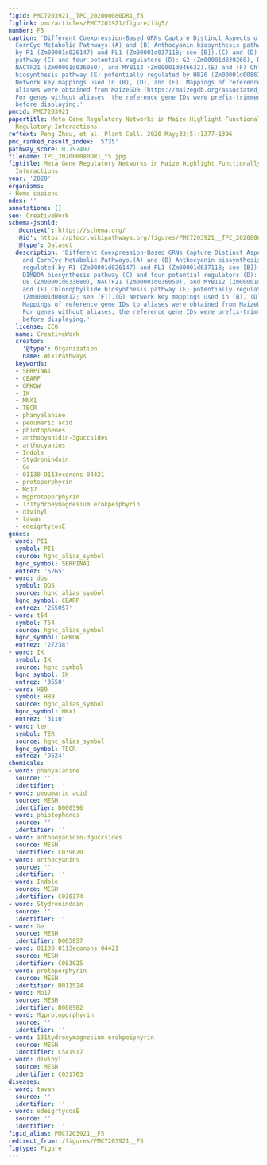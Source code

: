 ```yaml
---
figid: PMC7203921__TPC_202000080DR1_f5
figlink: pmc/articles/PMC7203921/figure/fig5/
number: F5
caption: 'Different Coexpression-Based GRNs Capture Distinct Aspects of Classic and
  CornCyc Metabolic Pathways.(A) and (B) Anthocyanin biosynthesis pathway (A) regulated
  by R1 (Zm00001d026147) and PL1 (Zm00001d037118; see [B]).(C) and (D) DIMBOA biosynthesis
  pathway (C) and four potential regulators (D): G2 (Zm00001d039260), D8 (Zm00001d033680),
  NACTF21 (Zm00001d036050), and MYB112 (Zm00001d046632).(E) and (F) Chlorophyllide
  biosynthesis pathway (E) potentially regulated by HB26 (Zm00001d008612; see [F]).(G)
  Network key mappings used in (B), (D), and (F). Mappings of reference gene IDs to
  aliases were obtained from MaizeGDB (https://maizegdb.org/associated_genes?type=allandstyle=table).
  For genes without aliases, the reference gene IDs were prefix-trimmed (Zm00001d)
  before displaying.'
pmcid: PMC7203921
papertitle: Meta Gene Regulatory Networks in Maize Highlight Functionally Relevant
  Regulatory Interactions.
reftext: Peng Zhou, et al. Plant Cell. 2020 May;32(5):1377-1396.
pmc_ranked_result_index: '5735'
pathway_score: 0.797497
filename: TPC_202000080DR1_f5.jpg
figtitle: Meta Gene Regulatory Networks in Maize Highlight Functionally Relevant Regulatory
  Interactions
year: '2020'
organisms:
- Homo sapiens
ndex: ''
annotations: []
seo: CreativeWork
schema-jsonld:
  '@context': https://schema.org/
  '@id': https://pfocr.wikipathways.org/figures/PMC7203921__TPC_202000080DR1_f5.html
  '@type': Dataset
  description: 'Different Coexpression-Based GRNs Capture Distinct Aspects of Classic
    and CornCyc Metabolic Pathways.(A) and (B) Anthocyanin biosynthesis pathway (A)
    regulated by R1 (Zm00001d026147) and PL1 (Zm00001d037118; see [B]).(C) and (D)
    DIMBOA biosynthesis pathway (C) and four potential regulators (D): G2 (Zm00001d039260),
    D8 (Zm00001d033680), NACTF21 (Zm00001d036050), and MYB112 (Zm00001d046632).(E)
    and (F) Chlorophyllide biosynthesis pathway (E) potentially regulated by HB26
    (Zm00001d008612; see [F]).(G) Network key mappings used in (B), (D), and (F).
    Mappings of reference gene IDs to aliases were obtained from MaizeGDB (https://maizegdb.org/associated_genes?type=allandstyle=table).
    For genes without aliases, the reference gene IDs were prefix-trimmed (Zm00001d)
    before displaying.'
  license: CC0
  name: CreativeWork
  creator:
    '@type': Organization
    name: WikiPathways
  keywords:
  - SERPINA1
  - CBARP
  - GPKOW
  - IK
  - MNX1
  - TECR
  - phanyalanine
  - peoumaric acid
  - phiotophenes
  - anthooyanidin-3guccsides
  - arthocyanins
  - Indole
  - Stydronindoin
  - Ge
  - 01130 O113econons 04421
  - protoporphyrin
  - Mo17
  - Mgprotoporphyrin
  - 131tydroeymagnesium erokpeiphyrin
  - divinyl
  - tavan
  - edeigrtycosE
genes:
- word: PI1
  symbol: PI1
  source: hgnc_alias_symbol
  hgnc_symbol: SERPINA1
  entrez: '5265'
- word: dos
  symbol: DOS
  source: hgnc_alias_symbol
  hgnc_symbol: CBARP
  entrez: '255057'
- word: t54
  symbol: T54
  source: hgnc_alias_symbol
  hgnc_symbol: GPKOW
  entrez: '27238'
- word: IK
  symbol: IK
  source: hgnc_symbol
  hgnc_symbol: IK
  entrez: '3550'
- word: HB9
  symbol: HB9
  source: hgnc_alias_symbol
  hgnc_symbol: MNX1
  entrez: '3110'
- word: ter
  symbol: TER
  source: hgnc_alias_symbol
  hgnc_symbol: TECR
  entrez: '9524'
chemicals:
- word: phanyalanine
  source: ''
  identifier: ''
- word: peoumaric acid
  source: MESH
  identifier: D000596
- word: phiotophenes
  source: ''
  identifier: ''
- word: anthooyanidin-3guccsides
  source: MESH
  identifier: C039620
- word: arthocyanins
  source: ''
  identifier: ''
- word: Indole
  source: MESH
  identifier: C030374
- word: Stydronindoin
  source: ''
  identifier: ''
- word: Ge
  source: MESH
  identifier: D005857
- word: 01130 O113econons 04421
  source: MESH
  identifier: C083025
- word: protoporphyrin
  source: MESH
  identifier: D011524
- word: Mo17
  source: MESH
  identifier: D008982
- word: Mgprotoporphyrin
  source: ''
  identifier: ''
- word: 131tydroeymagnesium erokpeiphyrin
  source: MESH
  identifier: C541917
- word: divinyl
  source: MESH
  identifier: C031763
diseases:
- word: tavan
  source: ''
  identifier: ''
- word: edeigrtycosE
  source: ''
  identifier: ''
figid_alias: PMC7203921__F5
redirect_from: /figures/PMC7203921__F5
figtype: Figure
---
```

